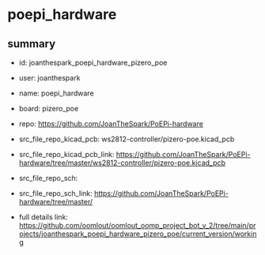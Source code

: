 # poepi_hardware
 
## summary 
* id: joanthespark_poepi_hardware_pizero_poe
* user: joanthespark
* name: poepi_hardware
* board: pizero_poe
* repo: https://github.com/JoanTheSpark/PoEPi-hardware
* src_file_repo_kicad_pcb: ws2812-controller/pizero-poe.kicad_pcb
* src_file_repo_kicad_pcb_link: https://github.com/JoanTheSpark/PoEPi-hardware/tree/master/ws2812-controller/pizero-poe.kicad_pcb


* src_file_repo_sch: 
* src_file_repo_sch_link: https://github.com/JoanTheSpark/PoEPi-hardware/tree/master/
* full details link: https://github.com/oomlout/oomlout_oomp_project_bot_v_2/tree/main/projects/joanthespark_poepi_hardware_pizero_poe/current_version/working  







